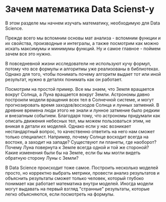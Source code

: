 # Зачем математика Data Scienst-у

В этом разделе мы начнем изучать математику, необходимую для Data Science.

Прежде всего мы вспомним основы мат анализа - вспомним функции и их свойства, производные и интегралы, а также посмотрим как можно искать максимумы и минимумы функций. Ну и самое главное - поймем зачем все это нужно.

В повседневной жизни исследователи не используют кучу формул, потому что все формулы и алгоритмы уже реализованы в библиотеках. Однако для того, чтобы понимать почему алгоритм выдает тот или иной результат, нужно в деталях понимать как он работает.

Посмотрим на простой пример. Все мы знаем, что Земля вращается вокруг Солнца, а Луна вращается вокруг Земли. Астрономы давно построили модели вращения всех тел в Солнечной системе, и могут прогнозировать время заходов/восходов Солнца и лунных затмений. В древние времена люди этого не знали и лунное затмение было редким и внезапным событием. Благодаря тому, что астрономы придумали как описать движения небесных тел, мы можем пользоваться этим, не вникая в детали их моделей. Однако если у нас возникает нестандартный вопрос, то качественно ответить на него нам сможет только специалист. Например, почему Солнце восходит всегда на востоке, а заходит на западе? Существуют ли планеты, где наоборот? Почему Луна повернута к Земле всегда одной и той же стороной? Какие изменения были бы на Земле, если бы мы могли видеть обратную сторону Луны с Земли?

В Data Science происходит тоже самое. Построить несколько моделей просто, но корректно выбрать метрики, провести анализ результатов и объяснить результаты сможет только человек, который глубоко понимает как работает математика внутри моделей. Иногда модели могут выдавать на первый взгляд "странные" результаты, которые легко объясняются, если посмотреть на формулы.
